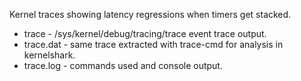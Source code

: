 Kernel traces showing latency regressions when timers get stacked.

  * trace - /sys/kernel/debug/tracing/trace event trace output.
  * trace.dat - same trace extracted with trace-cmd for analysis in kernelshark.
  * trace.log - commands used and console output.

